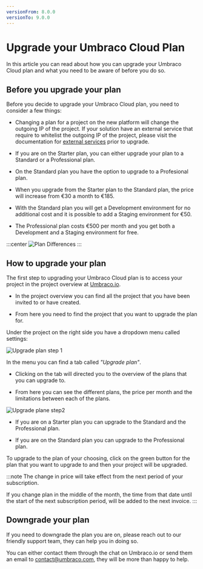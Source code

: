 ```yaml
---
versionFrom: 8.0.0
versionTo: 9.0.0
---
```


# Upgrade your Umbraco Cloud Plan

In this article you can read about how you can upgrade your Umbraco Cloud plan and what you need to be aware of before you do so.

## Before you upgrade your plan

Before you decide to upgrade your Umbraco Cloud plan, you need to consider a few things:

- Changing a plan for a project on the new platform will change the outgoing IP of the project. If your solution have an external service that require to whitelist the outgoing IP of the project, please visit the documentation for [external services](https://our.umbraco.com/documentation/Umbraco-Cloud/Set-Up/External-Services/) prior to upgrade.

- If you are on the Starter plan, you can either upgrade your plan to a Standard or a Professional plan.

- On the Standard plan you have the option to upgrade to a Profesional plan.

- When you upgrade from the Starter plan to the Standard plan, the price will increase from €30 a month to €185.

- With the Standard plan you will get a Development environment for no additional cost and it is possible to add a Staging environment for €50.

- The Professional plan costs €500 per month and you get both a Development and a Staging environment for free.

:::center
![Plan Differences](images/Upgrade-Plans.png)
:::

## How to upgrade your plan

The first step to upgrading your Umbraco Cloud plan is to access your project in the project overview at [Umbraco.io](https://www.s1.umbraco.io/projects).

- In the project overview you can find all the project that you have been invited to or have created.

- From here you need to find the project that you want to upgrade the plan for.

Under the project on the right side you have a dropdown menu called settings:

![Upgrade plan step 1](images/step_1.png)

In the menu you can find a tab called *"Upgrade plan"*.

- Clicking on the tab will directed you to the overview of the plans that you can upgrade to.

- From here you can see the different plans, the price per month and the limitations between each of the plans.

![Upgrade plane step2](images/step_2.png)

- If you are on a Starter plan you can upgrade to the Standard and the Professional plan.

- If you are on the Standard plan you can upgrade to the Professional plan.

To upgrade to the plan of your choosing, click on the green button for the plan that you want to upgrade to and then your project will be upgraded.

:::note
The change in price will take effect from the next period of your subscription.

If you change plan in the middle of the month, the time from that date until the start of the next subscription period, will be added to the next invoice.
:::

## Downgrade your plan

If you need to downgrade the plan you are on, please reach out to our friendly support team, they can help you in doing so.

You can either contact them through the chat on Umbraco.io or send them an email to contact@umbraco.com, they will be more than happy to help.
